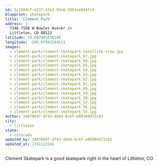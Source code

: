 ```yaml
---
id: 5c1504cf-e53f-47e3-93e6-3d61ee044fc9
blueprint: skatepark
title: 'Clement Park'
address: |-
  7346-7558 W Bowles Ave<br />
  Littleton, CO 80123
latitude: 39.607905636599
longitude: -105.07943164511
images:
  - clement-park/clement-skatepark-satellite-view.jpg
  - clement-park/clement-skatepark_67.jpg
  - clement-park/clement-skatepark_66.jpg
  - clement-park/clement-skatepark_65.jpg
  - clement-park/clement-skatepark_64.jpg
  - clement-park/clement-skatepark_63.jpg
  - clement-park/clement-skatepark_62.jpg
  - clement-park/clement-skatepark_61.jpg
  - clement-park/clement-skatepark_60.jpg
  - clement-park/clement-skatepark_59.jpg
  - clement-park/clement-skatepark_58.jpg
  - clement-park/clement-skatepark_57.jpg
  - clement-park/clement-skatepark_56.jpg
  - clement-park/clement-skatepark_55.jpg
author: 34070697-d743-4b04-8cbf-e09309d72c83
city:
  - littleton
state:
  - colorado
updated_by: 34070697-d743-4b04-8cbf-e09309d72c83
updated_at: 1741122242
---
```

Clement Skatepark is a good skatepark right in the heart of Littleton, CO